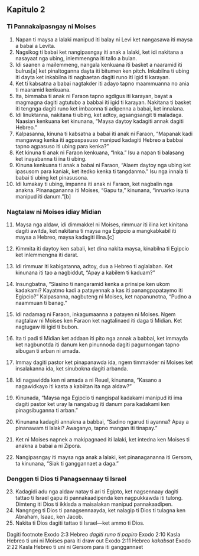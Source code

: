 Kapitulo 2
----------

### Ti Pannakaipasngay ni Moises

1. Napan ti maysa a lalaki manipud iti balay ni Levi ket nangasawa iti maysa a babai a Levita.
2. Nagsikog ti babai ket nangipasngay iti anak a lalaki, ket idi nakitana a nasayaat nga ubing, inlemmengna iti tallo a bulan.
3. Idi saanen a mailemmeng, nangala kenkuana iti basket a naaramid iti bulrus[a] ket pinaltoganna dayta iti bitumen ken pitch. Inkabilna ti ubing iti dayta ket inkabilna iti nagbaetan dagiti runo iti igid ti karayan.
4. Ket ti kabsatna a babai nagtakder iti adayo tapno maammuanna no ania ti maaramid kenkuana.
5. Ita, bimmaba ti anak ni Faraon tapno agdigus iti karayan, bayat a magmagna dagiti agtutubo a babbai iti igid ti karayan. Nakitana ti basket iti tengnga dagiti runo ket imbaonna ti adipenna a babai, ket innalana.
6. Idi linuktanna, nakitana ti ubing, ket adtoy, agsangsangit ti maladaga. Naasian kenkuana ket kinunana, “Maysa daytoy kadagiti annak dagiti Hebreo.”
7. Kalpasanna, kinuna ti kabsatna a babai iti anak ni Faraon, “Mapanak kadi mangawag kenka iti agpaspasuso manipud kadagiti Hebreo a babbai tapno agpasuso iti ubing para kenka?”
8. Ket kinuna ti anak ni Faraon kenkuana, “Inka.” Isu a napan ti balasang ket inayabanna ti ina ti ubing.
9. Kinuna kenkuana ti anak a babai ni Faraon, “Alaem daytoy nga ubing ket ipasusom para kaniak, ket itedko kenka ti tangdanmo.” Isu nga innala ti babai ti ubing ket pinasusona.
10. Idi lumakay ti ubing, impanna iti anak ni Faraon, ket nagbalin nga anakna. Pinanagananna iti Moises, “Gapu ta,” kinunana, “inruarko isuna manipud iti danum.”[b]

### Nagtalaw ni Moises idiay Midian

11. Maysa nga aldaw, idi dimmakkel ni Moises, rimmuar iti ilina ket kinitana dagiti awitda, ket nakitana ti maysa nga Egipcio a mangkabkabil iti maysa a Hebreo, maysa kadagiti ilina.[c]
12. Kimmita iti daytoy ken sabali, ket dina nakita maysa, kinabilna ti Egipcio ket inlemmengna iti darat.
13. Idi rimmuar iti kabigatanna, adtoy, dua a Hebreo ti aglalaban. Ket kinunana iti tao a nagbiddut, “Apay a kabilem ti kaduam?”
14. Insungbatna, “Siasino ti nangaramid kenka a prinsipe ken ukom kadakami? Kayatmo kadi a patayennak a kas iti panangpapataymo iti Egipcio?” Kalpasanna, nagbuteng ni Moises, ket napanunotna, “Pudno a naammuan ti banag.”
15. Idi nadamag ni Faraon, inkagumaanna a patayen ni Moises. Ngem nagtalaw ni Moises ken Faraon ket nagtalinaed iti daga ti Midian. Ket nagtugaw iti igid ti bubon.

16. Ita ti padi ti Midian ket addaan iti pito nga annak a babbai, ket immayda ket nagbunotda iti danum ken pinunnoda dagiti pagurnongan tapno sibugan ti arban ni amada.
17. Immay dagiti pastor ket pinapanawda ida, ngem timmakder ni Moises ket insalakanna ida, ket sinubokna dagiti arbanda.
18. Idi nagawidda ken ni amada a ni Reuel, kinunana, “Kasano a nagawidkayo iti kasta a kabiitan ita nga aldaw?”
19. Kinunada, “Maysa nga Egipcio ti nangispal kadakami manipud iti ima dagiti pastor ket uray la nangabug iti danum para kadakami ken pinagsibuganna ti arban.”
20. Kinunana kadagiti annakna a babbai, “Sadino ngarud ti ayanna? Apay a pinanawam ti lalaki? Awaganyo, tapno mangan iti tinapay.”
21. Ket ni Moises napnek a makipagnaed iti lalaki, ket intedna ken Moises ti anakna a babai a ni Zipora.
22. Nangipasngay iti maysa nga anak a lalaki, ket pinanagananna iti Gersom, ta kinunana, “Siak ti ganggannaet a daga.”

### Denggen ti Dios ti Panagsennaay ti Israel

23. Kadagidi adu nga aldaw natay ti ari ti Egipto, ket nagsennaay dagiti tattao ti Israel gapu iti pannakaadipenda ken nagpukkawda iti tulong. Dimteng iti Dios ti ikkisda a maisalakan manipud pannakaadipen.
24. Nangngeg ti Dios ti panagsennaayda, ket nalagip ti Dios ti tulagna ken Abraham, Isaac, ken Jacob.
25. Nakita ti Dios dagiti tattao ti Israel—ket ammo ti Dios.

Dagiti footnote
Exodo 2:3 Hebreo *dagiti runo ti papiro*
Exodo 2:10 Kasla Hebreo ti uni ni Moises para iti draw out
Exodo 2:11 Hebreo *kakabsat*
Exodo 2:22 Kasla Hebreo ti uni ni Gersom para iti ganggannaet